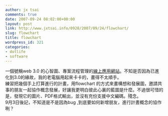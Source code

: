 ```yaml
---
author: jx tsai
comments: true
date: 2007-09-24 08:02:00+00:00
layout: post
link: http://www.jxtsai.info/0928/2007/09/24/flowchart/
slug: flowchart
title: flowchart
wordpress_id: 321
categories:
- dotlife
- software
---
```


一個號稱web 3.0 的心智圖、專案流程管理的[線上應用網站](http://www.flowchart.com/)。不知是否因為已進化到3.0的緣故，我的老電腦用起來卡卡的，畫得不太順手。  
練習把幾個手上打算進行的計畫，用flowchart 的方式來畫構想和發展圖，邀請共事的朋友一起協作概念發展，好讓我更明白彼此心裏的藍圖是什麼。不過很可惜的是，發現它的圖片、PDF格式輸出，並沒有充份支援中文編碼。殘念。  
9月3日後記，不知道是不是因為bug ,到底要如何新增朋友，進行計晝概念的協作咧？
